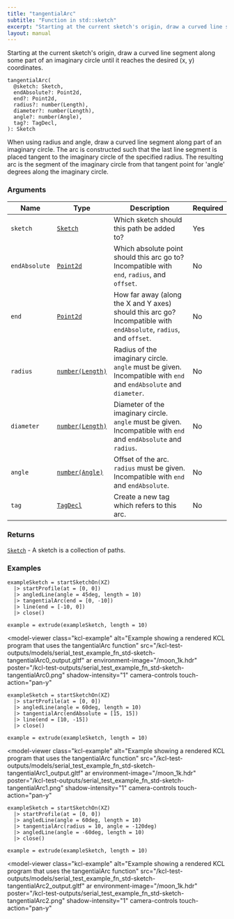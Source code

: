 ```yaml
---
title: "tangentialArc"
subtitle: "Function in std::sketch"
excerpt: "Starting at the current sketch's origin, draw a curved line segment along some part of an imaginary circle until it reaches the desired (x, y) coordinates."
layout: manual
---
```


Starting at the current sketch's origin, draw a curved line segment along some part of an imaginary circle until it reaches the desired (x, y) coordinates.

```kcl
tangentialArc(
  @sketch: Sketch,
  endAbsolute?: Point2d,
  end?: Point2d,
  radius?: number(Length),
  diameter?: number(Length),
  angle?: number(Angle),
  tag?: TagDecl,
): Sketch
```

When using radius and angle, draw a curved line segment along part of an
imaginary circle. The arc is constructed such that the last line segment is
placed tangent to the imaginary circle of the specified radius. The
resulting arc is the segment of the imaginary circle from that tangent point
for 'angle' degrees along the imaginary circle.

### Arguments

| Name | Type | Description | Required |
|----------|------|-------------|----------|
| `sketch` | [`Sketch`](/docs/kcl-std/types/std-types-Sketch) | Which sketch should this path be added to? | Yes |
| `endAbsolute` | [`Point2d`](/docs/kcl-std/types/std-types-Point2d) | Which absolute point should this arc go to? Incompatible with `end`, `radius`, and `offset`. | No |
| `end` | [`Point2d`](/docs/kcl-std/types/std-types-Point2d) | How far away (along the X and Y axes) should this arc go? Incompatible with `endAbsolute`, `radius`, and `offset`. | No |
| `radius` | [`number(Length)`](/docs/kcl-std/types/std-types-number) | Radius of the imaginary circle. `angle` must be given. Incompatible with `end` and `endAbsolute` and `diameter`. | No |
| `diameter` | [`number(Length)`](/docs/kcl-std/types/std-types-number) | Diameter of the imaginary circle. `angle` must be given. Incompatible with `end` and `endAbsolute` and `radius`. | No |
| `angle` | [`number(Angle)`](/docs/kcl-std/types/std-types-number) | Offset of the arc. `radius` must be given. Incompatible with `end` and `endAbsolute`. | No |
| `tag` | [`TagDecl`](/docs/kcl-std/types/std-types-TagDecl) | Create a new tag which refers to this arc. | No |

### Returns

[`Sketch`](/docs/kcl-std/types/std-types-Sketch) - A sketch is a collection of paths.


### Examples

```kcl
exampleSketch = startSketchOn(XZ)
  |> startProfile(at = [0, 0])
  |> angledLine(angle = 45deg, length = 10)
  |> tangentialArc(end = [0, -10])
  |> line(end = [-10, 0])
  |> close()

example = extrude(exampleSketch, length = 10)

```


<model-viewer
  class="kcl-example"
  alt="Example showing a rendered KCL program that uses the tangentialArc function"
  src="/kcl-test-outputs/models/serial_test_example_fn_std-sketch-tangentialArc0_output.gltf"
  ar
  environment-image="/moon_1k.hdr"
  poster="/kcl-test-outputs/serial_test_example_fn_std-sketch-tangentialArc0.png"
  shadow-intensity="1"
  camera-controls
  touch-action="pan-y"
>
</model-viewer>

```kcl
exampleSketch = startSketchOn(XZ)
  |> startProfile(at = [0, 0])
  |> angledLine(angle = 60deg, length = 10)
  |> tangentialArc(endAbsolute = [15, 15])
  |> line(end = [10, -15])
  |> close()

example = extrude(exampleSketch, length = 10)

```


<model-viewer
  class="kcl-example"
  alt="Example showing a rendered KCL program that uses the tangentialArc function"
  src="/kcl-test-outputs/models/serial_test_example_fn_std-sketch-tangentialArc1_output.gltf"
  ar
  environment-image="/moon_1k.hdr"
  poster="/kcl-test-outputs/serial_test_example_fn_std-sketch-tangentialArc1.png"
  shadow-intensity="1"
  camera-controls
  touch-action="pan-y"
>
</model-viewer>

```kcl
exampleSketch = startSketchOn(XZ)
  |> startProfile(at = [0, 0])
  |> angledLine(angle = 60deg, length = 10)
  |> tangentialArc(radius = 10, angle = -120deg)
  |> angledLine(angle = -60deg, length = 10)
  |> close()

example = extrude(exampleSketch, length = 10)

```


<model-viewer
  class="kcl-example"
  alt="Example showing a rendered KCL program that uses the tangentialArc function"
  src="/kcl-test-outputs/models/serial_test_example_fn_std-sketch-tangentialArc2_output.gltf"
  ar
  environment-image="/moon_1k.hdr"
  poster="/kcl-test-outputs/serial_test_example_fn_std-sketch-tangentialArc2.png"
  shadow-intensity="1"
  camera-controls
  touch-action="pan-y"
>
</model-viewer>


